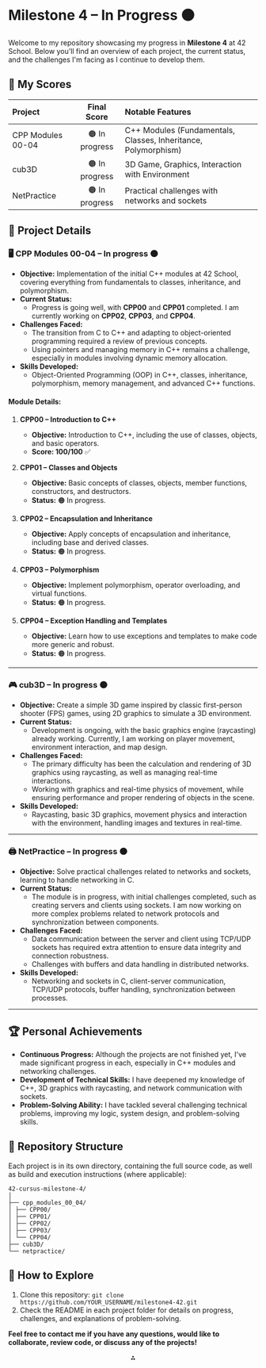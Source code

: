 # Milestone 4 – In Progress 🟠

Welcome to my repository showcasing my progress in **Milestone 4** at 42 School. Below you'll find an overview of each project, the current status, and the challenges I'm facing as I continue to develop them.

## 🏅 My Scores

| Project                         | Final Score    | Notable Features                           |
| :--                              | :--:           | :--                                         |
| CPP Modules 00-04                | 🟠 In progress | C++ Modules (Fundamentals, Classes, Inheritance, Polymorphism) |
| cub3D                            | 🟠 In progress | 3D Game, Graphics, Interaction with Environment |
| NetPractice                      | 🟠 In progress | Practical challenges with networks and sockets |

## 🔎 Project Details

### 🖥️ CPP Modules 00-04 – In progress 🟠

- **Objective:** Implementation of the initial C++ modules at 42 School, covering everything from fundamentals to classes, inheritance, and polymorphism.
- **Current Status:**  
    - Progress is going well, with **CPP00** and **CPP01** completed. I am currently working on **CPP02**, **CPP03**, and **CPP04**.
- **Challenges Faced:**  
    - The transition from C to C++ and adapting to object-oriented programming required a review of previous concepts.  
    - Using pointers and managing memory in C++ remains a challenge, especially in modules involving dynamic memory allocation.
- **Skills Developed:**  
    - Object-Oriented Programming (OOP) in C++, classes, inheritance, polymorphism, memory management, and advanced C++ functions.

#### Module Details:

1. **CPP00 – Introduction to C++**  
    - **Objective:** Introduction to C++, including the use of classes, objects, and basic operators.  
    - **Score: 100/100** ✅

2. **CPP01 – Classes and Objects**  
    - **Objective:** Basic concepts of classes, objects, member functions, constructors, and destructors.  
    - **Status:** 🟠 In progress.

3. **CPP02 – Encapsulation and Inheritance**  
    - **Objective:** Apply concepts of encapsulation and inheritance, including base and derived classes.  
    - **Status:** 🟠 In progress.

4. **CPP03 – Polymorphism**  
    - **Objective:** Implement polymorphism, operator overloading, and virtual functions.  
    - **Status:** 🟠 In progress.

5. **CPP04 – Exception Handling and Templates**  
    - **Objective:** Learn how to use exceptions and templates to make code more generic and robust.  
    - **Status:** 🟠 In progress.

---

### 🎮 cub3D – In progress 🟠

- **Objective:** Create a simple 3D game inspired by classic first-person shooter (FPS) games, using 2D graphics to simulate a 3D environment.
- **Current Status:**  
    - Development is ongoing, with the basic graphics engine (raycasting) already working. Currently, I am working on player movement, environment interaction, and map design.
- **Challenges Faced:**  
    - The primary difficulty has been the calculation and rendering of 3D graphics using raycasting, as well as managing real-time interactions.
    - Working with graphics and real-time physics of movement, while ensuring performance and proper rendering of objects in the scene.
- **Skills Developed:**  
    - Raycasting, basic 3D graphics, movement physics and interaction with the environment, handling images and textures in real-time.

---

### 🖨️ NetPractice – In progress 🟠

- **Objective:** Solve practical challenges related to networks and sockets, learning to handle networking in C.
- **Current Status:**  
    - The module is in progress, with initial challenges completed, such as creating servers and clients using sockets. I am now working on more complex problems related to network protocols and synchronization between components.
- **Challenges Faced:**  
    - Data communication between the server and client using TCP/UDP sockets has required extra attention to ensure data integrity and connection robustness.
    - Challenges with buffers and data handling in distributed networks.
- **Skills Developed:**  
    - Networking and sockets in C, client-server communication, TCP/UDP protocols, buffer handling, synchronization between processes.

---

## 🏆 Personal Achievements

- **Continuous Progress:** Although the projects are not finished yet, I've made significant progress in each, especially in C++ modules and networking challenges.
- **Development of Technical Skills:** I have deepened my knowledge of C++, 3D graphics with raycasting, and network communication with sockets.
- **Problem-Solving Ability:** I have tackled several challenging technical problems, improving my logic, system design, and problem-solving skills.

## 📂 Repository Structure

Each project is in its own directory, containing the full source code, as well as build and execution instructions (where applicable):
```
42-cursus-milestone-4/
│
├── cpp_modules_00_04/
│ ├── CPP00/
│ ├── CPP01/
│ ├── CPP02/
│ ├── CPP03/
│ └── CPP04/
├── cub3D/
└── netpractice/
```

## 🚀 How to Explore

1. Clone this repository:
`git clone https://github.com/YOUR_USERNAME/milestone4-42.git`
2. Check the README in each project folder for details on progress, challenges, and explanations of problem-solving.

**Feel free to contact me if you have any questions, would like to collaborate, review code, or discuss any of the projects!**

<div style="text-align: center">⁂</div>
